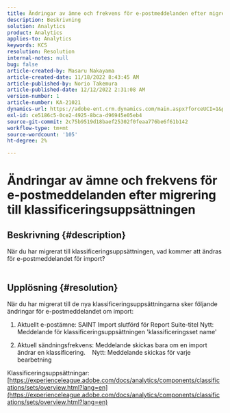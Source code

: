 ```yaml
---
title: Ändringar av ämne och frekvens för e-postmeddelanden efter migrering till klassificeringsuppsättningen
description: Beskrivning
solution: Analytics
product: Analytics
applies-to: Analytics
keywords: KCS
resolution: Resolution
internal-notes: null
bug: false
article-created-by: Masaru Nakayama
article-created-date: 11/18/2022 8:43:45 AM
article-published-by: Norio Takemura
article-published-date: 12/12/2022 2:31:08 AM
version-number: 1
article-number: KA-21021
dynamics-url: https://adobe-ent.crm.dynamics.com/main.aspx?forceUCI=1&pagetype=entityrecord&etn=knowledgearticle&id=cb889f1b-1d67-ed11-9561-6045bd006239
exl-id: ce5186c5-0ce2-4925-8bca-d96945e05eb4
source-git-commit: 2c75b9519d18baef25302f0feaa776be6f61b142
workflow-type: tm+mt
source-wordcount: '105'
ht-degree: 2%

---
```


# Ändringar av ämne och frekvens för e-postmeddelanden efter migrering till klassificeringsuppsättningen

## Beskrivning {#description}

När du har migrerat till klassificeringsuppsättningen, vad kommer att ändras för e-postmeddelandet för import?
<br> 

## Upplösning {#resolution}


När du har migrerat till de nya klassificeringsuppsättningarna sker följande ändringar för e-postmeddelandet om import:



1. Aktuellt e-postämne: SAINT Import slutförd för Report Suite-titel Nytt: Meddelande för klassificeringsuppsättningen &#39;klassificeringsset name&#39;

2. Aktuell sändningsfrekvens: Meddelande skickas bara om en import ändrar en klassificering.
   Nytt: Meddelande skickas för varje bearbetning

Klassificeringsuppsättningar:
[https://experienceleague.adobe.com/docs/analytics/components/classifications/sets/overview.html?lang=en](https://experienceleague.adobe.com/docs/analytics/components/classifications/sets/overview.html?lang=en)
